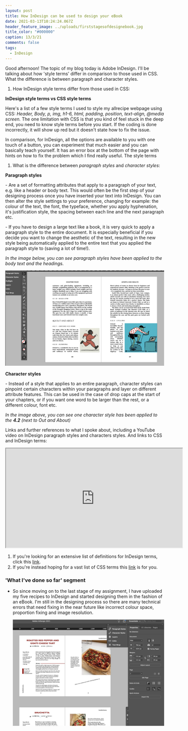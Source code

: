 ```yaml
---
layout: post
title: How InDesign can be used to design your eBook
date: 2021-03-13T10:24:24.067Z
header_feature_image: ../uploads/firststagesofdesignebook.jpg
title_color: "#000000"
caption: 13/3/21
comments: false
tags:
  - InDesign
---
```

Good afternoon! The topic of my blog today is Adobe InDesign. I'll be talking about how 'style terms' differ in comparison to those used in CSS. What the difference is between paragraph and character styles.

1. How InDesign style terms differ from those used in CSS:

**InDesign style terms vs CSS style terms**

Here's a list of a few style terms I used to style my allrecipe webpage using CSS: *Header, Body, p, img, h1-6, html, padding, position, text-align, @media screen.* The one limitation with CSS is that you kind of feel stuck in the deep end, you need to know style terms before you start. If the coding is done incorrectly, it will show up red but it doesn't state how to fix the issue.

In comparison, for InDesign, all the options are available to you with one touch of a button, you can experiment that much easier and you can basically teach yourself. It has an error box at the bottom of the page with hints on how to fix the problem which I find really useful. The style terms 





1. What is the difference between *paragraph styles* and *character styles*:

**Paragraph styles**

\- Are a set of formatting attributes that apply to a paragraph of your text, e.g. like a header or body text. This would often be the first step of your designing process once you have inserted your text into InDesign. You can then alter the style settings to your preference, changing for example: the colour of the text, the font, the typeface, whether you apply hyphenation, it's justification style, the spacing between each line and the next paragraph etc.

\- If you have to design a large text like a book, it is very quick to apply a paragraph style to the entire document. It is especially beneficial if you decide you want to change the aesthetic of the text, resulting in the new style being automatically applied to the entire text that you applied the paragraph style to (saving a lot of time!).

*In the image below, you can see paragraph styles have been applied to the body text and the headings.*



![An example of a book with character and paragraph styles applied](../uploads/candpstyles.jpg "An example of a book with character and paragraph styles applied")

**Character styles**

\- Instead of a style that applies to an entire paragraph, character styles can pinpoint certain characters within your paragraphs and layer on different attribute features. This can be used in the case of drop caps at the start of your chapters, or if you want one word to be larger than the rest, or a different colour, font etc. 

*In the image above, you can see one character style has been applied to the **4.2** (next to Out and About)*



Links and further references to what I spoke about, including a YouTube video on InDesign paragraph styles and characters styles. And links to CSS and InDesign terms:

<div class="video-box"><iframe width="560" height="315" src="https://www.youtube.com/embed/pG9JkAPLgs8?rel=0" allow="accelerometer; autoplay; encrypted-media; gyroscope; picture-in-picture" allowfullscreen></iframe></div>

1. If you're looking for an extensive list of definitions for InDesign terms, click this [link](https://www.paperandoats.com/blog-native/31-adobe-indesign-terms-defined). 
2. If you're instead hoping for a vast list of CSS terms this [link](https://www.impressivewebs.com/css-terms-definitions/) is for you.

### 'What I've done so far' segment

* So since moving on to the last stage of my assignment, I have uploaded my five recipes to InDesign and started designing them in the fashion of an eBook. I'm still in the designing process so there are many technical errors that need fixing in the near future like incorrect colour space, proportion fixing and image resolution.  

  ![Screenshot of the first draft of my eBook design](../uploads/firststagesofdesignebook.jpg "Screenshot of the first draft of my eBook design")